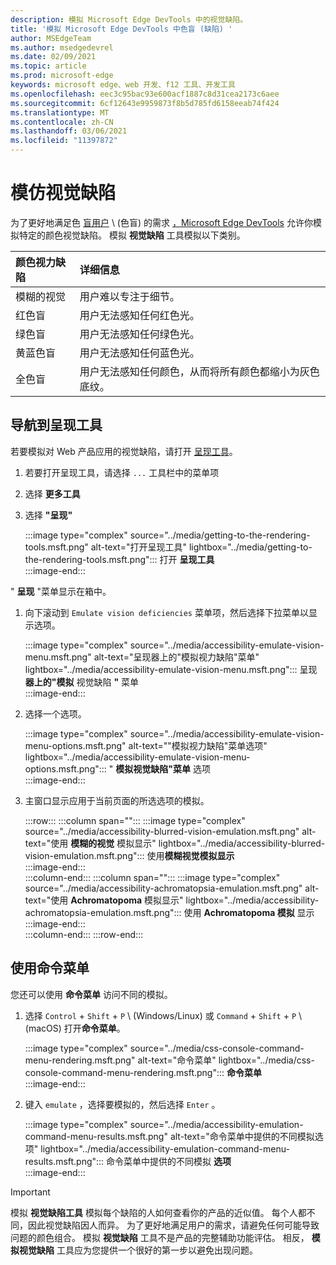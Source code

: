 ```yaml
---
description: 模拟 Microsoft Edge DevTools 中的视觉缺陷。
title: '模拟 Microsoft Edge DevTools 中色盲 (缺陷) '
author: MSEdgeTeam
ms.author: msedgedevrel
ms.date: 02/09/2021
ms.topic: article
ms.prod: microsoft-edge
keywords: microsoft edge、web 开发、f12 工具、开发工具
ms.openlocfilehash: eec3c95bac93e600acf1887c8d31cea2173c6aee
ms.sourcegitcommit: 6cf12643e9959873f8b5d785fd6158eeab74f424
ms.translationtype: MT
ms.contentlocale: zh-CN
ms.lasthandoff: 03/06/2021
ms.locfileid: "11397872"
---
```

# <a name="emulate-vision-deficiencies"></a>模仿视觉缺陷

为了更好地满足色 [盲用户][ColorblindawarenessMain] \ (色盲\) 的需求 [，Microsoft Edge DevTools][DevtoolsIndex] 允许你模拟特定的颜色视觉缺陷。  模拟 **视觉缺陷** 工具模拟以下类别。  

| 颜色视力缺陷 | 详细信息 |  
|:--- |:--- |  
| 模糊的视觉 | 用户难以专注于细节。 |  
| 红色盲 | 用户无法感知任何红色光。 |  
| 绿色盲 | 用户无法感知任何绿色光。 |  
| 黄蓝色盲 | 用户无法感知任何蓝色光。 |  
| 全色盲 | 用户无法感知任何颜色，从而将所有颜色都缩小为灰色底纹。 |  

## <a name="navigate-to-the-rendering-tools"></a>导航到呈现工具  

若要模拟对 Web 产品应用的视觉缺陷，请打开 [呈现工具][DevtoolsRenderingToolsIndex]。  

1.  若要打开呈现工具，请选择 `...` 工具栏中的菜单项  
1.  选择 **更多工具**  
1.  选择 **"呈现"**  
    
    :::image type="complex" source="../media/getting-to-the-rendering-tools.msft.png" alt-text="打开呈现工具" lightbox="../media/getting-to-the-rendering-tools.msft.png":::
       打开 **呈现工具**  
    :::image-end:::  

" **呈现** "菜单显示在箱中。  

1.  向下滚动到 `Emulate vision deficiencies` 菜单项，然后选择下拉菜单以显示选项。  
    
    :::image type="complex" source="../media/accessibility-emulate-vision-menu.msft.png" alt-text="呈现器上的"模拟视力缺陷"菜单" lightbox="../media/accessibility-emulate-vision-menu.msft.png":::
       呈现 **器上的"模拟** 视觉缺陷 **"** 菜单  
    :::image-end:::  
    
1.  选择一个选项。  
    
    :::image type="complex" source="../media/accessibility-emulate-vision-menu-options.msft.png" alt-text=""模拟视力缺陷"菜单选项" lightbox="../media/accessibility-emulate-vision-menu-options.msft.png":::
       " **模拟视觉缺陷"菜单** 选项  
    :::image-end:::  
    
1.  主窗口显示应用于当前页面的所选选项的模拟。  
    
    :::row:::
       :::column span="":::
          :::image type="complex" source="../media/accessibility-blurred-vision-emulation.msft.png" alt-text="使用 **模糊的视觉** 模拟显示" lightbox="../media/accessibility-blurred-vision-emulation.msft.png":::
             使用**模糊视觉模拟显示**  
          :::image-end:::  
       :::column-end:::
       :::column span="":::
          :::image type="complex" source="../media/accessibility-achromatopsia-emulation.msft.png" alt-text="使用 **Achromatopoma** 模拟显示" lightbox="../media/accessibility-achromatopsia-emulation.msft.png":::
             使用 **Achromatopoma 模拟** 显示 :::image-end:::  
       :::column-end:::
    :::row-end:::
    
## <a name="use-the-command-menu"></a>使用命令菜单  

您还可以使用 **命令菜单** 访问不同的模拟。  

1.  选择 `Control` + `Shift` + `P` \ (Windows/Linux\) 或 `Command` + `Shift` + `P` \ (macOS\) 打开**命令菜单**。  
    
    :::image type="complex" source="../media/css-console-command-menu-rendering.msft.png" alt-text="命令菜单" lightbox="../media/css-console-command-menu-rendering.msft.png":::
       **命令菜单**  
    :::image-end:::  
    
1.  键入 `emulate` ，选择要模拟的，然后选择 `Enter` 。  
    
    :::image type="complex" source="../media/accessibility-emulation-command-menu-results.msft.png" alt-text="命令菜单中提供的不同模拟选项" lightbox="../media/accessibility-emulation-command-menu-results.msft.png":::
       命令菜单中提供的不同模拟 **选项**  
    :::image-end:::  
    
> [!IMPORTANT]
> 模拟 **视觉缺陷工具** 模拟每个缺陷的人如何查看你的产品的近似值。  每个人都不同，因此视觉缺陷因人而异。  为了更好地满足用户的需求，请避免任何可能导致问题的颜色组合。  模拟 **视觉缺陷** 工具不是产品的完整辅助功能评估。  相反， **模拟视觉缺陷** 工具应为您提供一个很好的第一步以避免出现问题。  

<!-- links -->  

[DevToolsIndex]: ../index.md "Microsoft Edge (Chromium) 开发人员工具 | Microsoft 文档"  
[DevtoolsRenderingToolsIndex]: ../rendering-tools/index.md "分析运行时性能|Microsoft Docs"  

[ColorblindawarenessMain]: http://www.colourblindawareness.org "色盲意识组织"  

[AmfcbMain]: https://www.amfcb.org "美国色盲组织 (AFCB) "  
